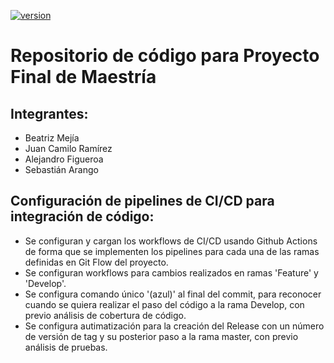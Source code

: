 [![version](https://img.shields.io/badge/version-v1.0.1-green.svg)]()

# Repositorio de código para Proyecto Final de Maestría

## Integrantes:
- Beatriz Mejía
- Juan Camilo Ramírez
- Alejandro Figueroa
- Sebastián Arango

## Configuración de pipelines de CI/CD para integración de código:
- Se configuran y cargan los workflows de CI/CD usando Github Actions de forma que se implementen los pipelines para cada una de las ramas definidas en Git Flow del proyecto.
- Se configuran workflows para cambios realizados en ramas 'Feature' y 'Develop'.
- Se configura comando único '(azul)' al final del commit, para reconocer cuando se quiera realizar el paso del código a la rama Develop, con previo análisis de cobertura de código.
- Se configura autimatización para la creación del Release con un número de versión de tag y su posterior paso a la rama master, con previo análisis de pruebas.